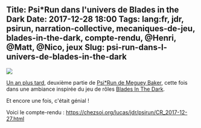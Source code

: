 Title: Psi*Run dans l'univers de Blades in the Dark
Date: 2017-12-28 18:00
Tags: lang:fr, jdr, psirun, narration-collective, mecaniques-de-jeu, blades-in-the-dark, compte-rendu, @Henri, @Matt, @Nico, jeux
Slug: psi-run-dans-l-univers-de-blades-in-the-dark
---
<img src="images/2017/12/BitD_running.png">

[Un an plus tard](https://chezsoi.org/lucas/jdr/psirun/CR_2016-12-18.html), deuxième partie de [Psi*Run de Meguey Baker](http://nightskygames.com/welcome/game/PsiRun),
cette fois dans une ambiance inspirée du jeu de rôles [Blades In The Dark](https://www.evilhat.com/home/blades-in-the-dark/).

Et encore une fois, c'était génial !

Voici le compte-rendu : <https://chezsoi.org/lucas/jdr/psirun/CR_2017-12-27.html>
